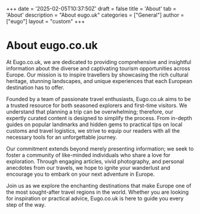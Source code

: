 +++
date = '2025-02-05T10:37:50Z'
draft = false
title = 'About'
tab = 'About'
description = "About eugo.uk"
categories = ["General"]
author = ["eugo"]
layout = "custom"
+++
# About eugo.co.uk
At Eugo.co.uk, we are dedicated to providing comprehensive and insightful information about the diverse and captivating tourism opportunities across Europe. Our mission is to inspire travellers by showcasing the rich cultural heritage, stunning landscapes, and unique experiences that each European destination has to offer.

Founded by a team of passionate travel enthusiasts, Eugo.co.uk aims to be a trusted resource for both seasoned explorers and first-time visitors. We understand that planning a trip can be overwhelming; therefore, our expertly curated content is designed to simplify the process. From in-depth guides on popular landmarks and hidden gems to practical tips on local customs and travel logistics, we strive to equip our readers with all the necessary tools for an unforgettable journey.

Our commitment extends beyond merely presenting information; we seek to foster a community of like-minded individuals who share a love for exploration. Through engaging articles, vivid photography, and personal anecdotes from our travels, we hope to ignite your wanderlust and encourage you to embark on your next adventure in Europe.

Join us as we explore the enchanting destinations that make Europe one of the most sought-after travel regions in the world. Whether you are looking for inspiration or practical advice, Eugo.co.uk is here to guide you every step of the way.